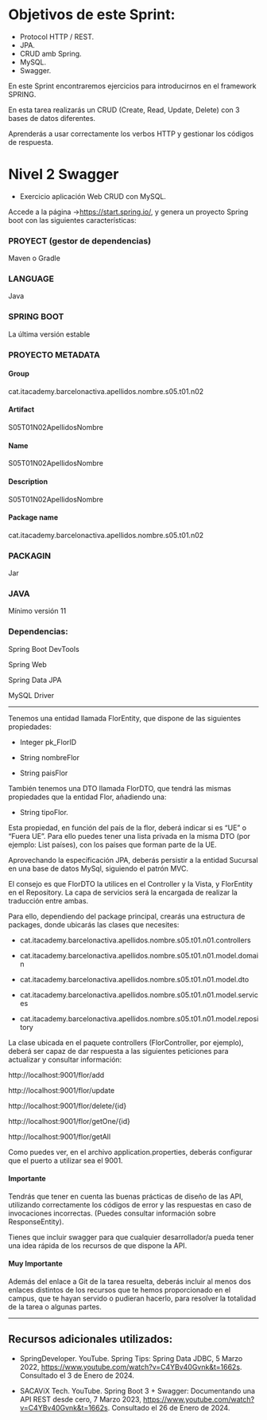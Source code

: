 # Objetivos de este Sprint:

- Protocol HTTP / REST.
- JPA.
- CRUD amb Spring.
- MySQL.
- Swagger.

En este Sprint encontraremos ejercicios para introducirnos en el framework SPRING.

En esta tarea realizarás un CRUD (Create, Read, Update, Delete) con 3 bases de datos diferentes.

Aprenderás a usar correctamente los verbos HTTP y gestionar los códigos de respuesta.

# Nivel 2 Swagger

- Exercicio aplicación Web CRUD con MySQL.
  
Accede a la página ->https://start.spring.io/, y genera un proyecto Spring boot con las siguientes características:

### PROYECT (gestor de dependencias)

Maven o Gradle

### LANGUAGE

Java

### SPRING BOOT

La última versión estable

### PROYECTO METADATA

#### Group

cat.itacademy.barcelonactiva.apellidos.nombre.s05.t01.n02

#### Artifact

S05T01N02ApellidosNombre

#### Name

S05T01N02ApellidosNombre

#### Description

S05T01N02ApellidosNombre

#### Package name

cat.itacademy.barcelonactiva.apellidos.nombre.s05.t01.n02

### PACKAGIN

Jar

### JAVA

Mínimo versión 11

### Dependencias:

Spring Boot DevTools

Spring Web

Spring Data JPA

MySQL Driver

-------

Tenemos una entidad llamada FlorEntity, que dispone de las siguientes propiedades:

- Integer pk_FlorID

- String nombreFlor

- String paisFlor

 
También tenemos una DTO llamada FlorDTO, que tendrá las mismas propiedades que la entidad Flor, añadiendo una:

- String tipoFlor.


Esta propiedad, en función del país de la flor, deberá indicar si es “UE” o “Fuera UE”. Para ello puedes tener una lista privada en la misma DTO (por ejemplo: List<String> países), con los países que forman parte de la UE.

Aprovechando la especificación JPA, deberás persistir a la entidad Sucursal en una base de datos MySql, siguiendo el patrón MVC.

El consejo es que FlorDTO la utilices en el Controller y la Vista, y FlorEntity en el Repository. La capa de servicios será la encargada de realizar la traducción entre ambas.


Para ello, dependiendo del package principal, crearás una estructura de packages, donde ubicarás las clases que necesites:

- cat.itacademy.barcelonactiva.apellidos.nombre.s05.t01.n01.controllers

- cat.itacademy.barcelonactiva.apellidos.nombre.s05.t01.n01.model.domain

- cat.itacademy.barcelonactiva.apellidos.nombre.s05.t01.n01.model.dto

- cat.itacademy.barcelonactiva.apellidos.nombre.s05.t01.n01.model.services

- cat.itacademy.barcelonactiva.apellidos.nombre.s05.t01.n01.model.repository


La clase ubicada en el paquete controllers (FlorController, por ejemplo), deberá ser capaz de dar respuesta a las siguientes peticiones para actualizar y consultar información:


http://localhost:9001/flor/add

http://localhost:9001/flor/update

http://localhost:9001/flor/delete/{id}

http://localhost:9001/flor/getOne/{id}

http://localhost:9001/flor/getAll


Como puedes ver, en el archivo application.properties, deberás configurar que el puerto a utilizar sea el 9001.

#### Importante

Tendrás que tener en cuenta las buenas prácticas de diseño de las API, utilizando correctamente los códigos de error y las respuestas en caso de invocaciones incorrectas. (Puedes consultar información sobre ResponseEntity).

Tienes que incluir swagger para que cualquier desarrollador/a pueda tener una idea rápida de los recursos de que dispone la API.

#### Muy Importante

Además del enlace a Git de la tarea resuelta, deberás incluir al menos dos enlaces distintos de los recursos que te hemos proporcionado en el campus, que te hayan servido o pudieran hacerlo, para resolver la totalidad de la tarea o algunas partes.

------

## Recursos adicionales utilizados:

- SpringDeveloper. YouTube. Spring Tips: Spring Data JDBC, 5 Marzo 2022, https://www.youtube.com/watch?v=C4YBv40Gvnk&t=1662s. Consultado el 3 de Enero de 2024.
  
- SACAViX Tech. YouTube. Spring Boot 3 + Swagger: Documentando una API REST desde cero, 7 Marzo 2023, https://www.youtube.com/watch?v=C4YBv40Gvnk&t=1662s. Consultado el 26 de Enero de 2024.
